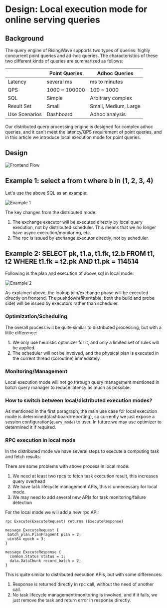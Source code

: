 # Design: Local execution mode for online serving queries

## Background

The query engine of RisingWave supports two types of queries: highly concurrent point queries and ad-hoc queries. The characteristics of these two different kinds of queries are summarized as follows:

| 	              | Point Queries	 | Adhoc Queries	        |
|----------------|----------------|-----------------------|
| Latency	       | several ms	    | ms to minutes	        |
| QPS	           | 1000 ~ 100000	 | 100 ~ 1000	           |
| SQL	           | Simple	        | Arbitrary complex	    |
| Result Set	    | Small	         | Small, Medium, Large	 |
| Use Scenarios	 | Dashboard	     | Adhoc analysis	       |

Our distributed query processing engine is designed for complex adhoc queries, and it can't meet the latency/QPS
requirement of point queries, and in this article we introduce local execution mode for point queries.

## Design

![Frontend Flow](./images/batch-local-execution-mode/frontend-flow.svg)

## Example 1: select a from t where b in (1, 2, 3, 4)

Let's use the above SQL as an example:


![Example 1](./images/batch-local-execution-mode/example1.svg)

The key changes from the distributed mode:

1. The exchange executor will be executed directly by local query execution, not by distributed scheduler. This means that we no longer have async execution/monitoring, etc.
2. The rpc is issued by exchange executor directly, not by scheduler.

## Example 2: SELECT pk, t1.a, t1.fk, t2.b FROM t1, t2 WHERE t1.fk = t2.pk AND t1.pk = 114514

Following is the plan and execution of above sql in local mode:


![Example 2](./images/batch-local-execution-mode/example2.svg)

As explained above, the lookup join/exchange phase will be executed directly on frontend. The pushdown(filter/table, both the build and probe side) will be issued by executors rather than scheduler.

### Optimization/Scheduling

The overall process will be quite similar to distributed processing, but with a little difference:

1. We only use heuristic optimizer for it, and only a limited set of rules will be applied.
2. The scheduler will not be involved, and the physical plan is executed in the current thread (coroutine) immediately.

### Monitoring/Management

Local execution mode will not go through query management mentioned in  batch query manager to reduce latency as
much as possible.

### How to switch between local/distributed execution modes?

As mentioned in the first paragraph, the main use case for local execution mode is determined(dashboard/reporting), so
currently we just expose a session configuration(`query_mode`) to user. In future we may use optimizer to determined
it if required.

### RPC execution in local mode

In the distributed mode we have several steps to execute a computing task and fetch results:

There are some problems with above process in local mode:

1. We need at least two rpcs to fetch task execution result, this increases query overhead
2. We have task lifecycle management APIs, this is unnecessary for local mode.
3. We may need to add several new APIs for task monitoring/failure detection


For the local mode we will add a new rpc API:

```
rpc Execute(ExecuteRequest) returns (ExecuteResponse)

message ExecuteRequest {
 batch_plan.PlanFragment plan = 2;
 uint64 epoch = 3;
}

message ExecuteResponse {
  common.Status status = 1;
  data.DataChunk record_batch = 2;
}
```

This is quite similar to distributed execution APIs, but with some differences:

1. Response is returned directly in rpc call, without the need of another call.
2. No task lifecycle management/monitoring is involved, and if it fails, we just remove the task and return error in response directly.
